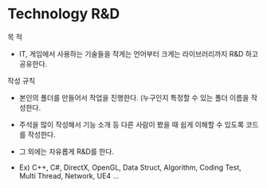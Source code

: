 # Technology R&D

목 적

- IT, 게임에서 사용하는 기술들을 작게는 언어부터 크게는 라이브러리까지 R&D 하고 공유한다.

작성 규칙

- 본인의 폴더를 만들어서 작업을 진행한다. (누구인지 특정할 수 있는 폴더 이름을 작성한다.

- 주석을 많이 작성해서 기능 소개 등 다른 사람이 봤을 때 쉽게 이해할 수 있도록 코드를 작성한다.

- 그 외에는 자유롭게 R&D를 한다. 
- Ex) C++, C#, DirectX, OpenGL, Data Struct, Algorithm, Coding Test, Multi Thread, Network, UE4  ...
